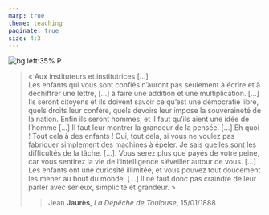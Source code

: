```yaml
---
marp: true
theme: teaching
paginate: true
size: 4:3
---
```


<!-- _class: citationC fmmmmmm-->

![bg left:35% P](https://upload.wikimedia.org/wikipedia/commons/c/c3/Jean_Jaur%C3%A8s_%C3%A0_Montevideo_en_Uruguay_%281911%29.jpg)

>«  Aux instituteurs et institutrices […]<br/>Les enfants qui vous sont confiés n’auront pas seulement à écrire et à déchiffrer une lettre, […] à faire une addition et une multiplication. […] Ils seront citoyens et ils doivent savoir ce qu’est une démocratie libre, quels droits leur confère, quels devoirs leur impose la souveraineté de la nation. Enfin ils seront hommes, et il faut qu’ils aient une idée de l’homme […] Il faut leur montrer la grandeur de la pensée. [...] Eh quoi ! Tout cela à des enfants ! Oui, tout cela, si vous ne voulez pas fabriquer simplement des machines à épeler. Je sais quelles sont les difficultés de la tâche. […]. Vous serez plus que payés de votre peine, car vous sentirez la vie de l’intelligence s’éveiller autour de vous. […] Les enfants ont une curiosité illimitée, et vous pouvez tout doucement les mener au bout du monde. […] Il ne faut donc pas craindre de leur parler avec sérieux, simplicité et grandeur. »
>>Jean **Jaurès**, _La Dépêche de Toulouse_, 15/01/1888